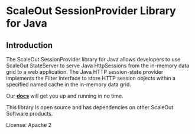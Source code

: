 # ScaleOut SessionProvider Library for Java

## Introduction

The ScaleOut SessionProvider library for Java allows developers to use ScaleOut StateServer to serve Java HttpSessions from the in-memory data grid to a web application. The Java HTTP session-state provider implements the Filter interface to store HTTP session objects within a specified named cache in the in-memory data grid. 

Our **[docs](https://scaleoutsoftware.github.io/SessionProviderJava/index.html)** will get you up and running in no time. 

This library is open source and has dependencies on other ScaleOut 
Software products. 

License: Apache 2 